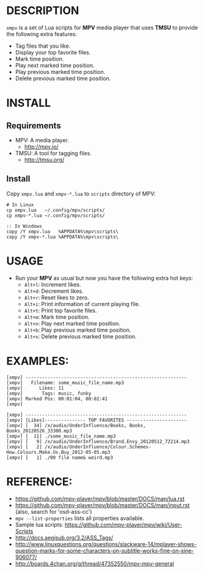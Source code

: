 

# DESCRIPTION
`xmpv` is a set of Lua scripts for **MPV** media player that uses **TMSU** to provide the following extra features:
  
  * Tag files that you like.
  * Display your top favorite files.
  * Mark time position.
  * Play next marked time position.
  * Play previous marked time position.
  * Delete previous marked time position.

# INSTALL

## Requirements
* MPV: A media player. 
  * http://mpv.io/
* TMSU: A tool for tagging files. 
  * http://tmsu.org/
  
## Install
Copy `xmpv.lua` and `xmpv-*.lua` to `scripts` directory of MPV:
```
# In Linux
cp xmpv.lua   ~/.config/mpv/scripts/
cp xmpv-*.lua ~/.config/mpv/scripts/
```

```
:: In Windows
copy /Y xmpv.lua   %APPDATA%\mpv\scripts\
copy /Y xmpv-*.lua %APPDATA%\mpv\scripts\
```

# USAGE
* Run your **MPV** as usual but now you have the following extra hot keys:
  * `Alt+l`: Increment likes.
  * `Alt+d`: Decrement likes.
  * `Alt+r`: Reset likes to zero.
  * `Alt+i`: Print information of current playing file.
  * `Alt+t`: Print top favorite files.
  * `Alt+m`: Mark time position.
  * `Alt+n`: Play next marked time position.
  * `Alt+b`: Play previous marked time position.
  * `Alt+x`: Delete previous marked time position.  

# EXAMPLES:
```
[xmpv] ----------------------------------------------------------- 
[xmpv]   Filename: some_music_file_name.mp3 
[xmpv]      Likes: 11 
[xmpv]       Tags: music, funky 
[xmpv] Marked Pos: 00:01:04, 00:02:41 
[xmpv] 
```

```
[xmpv] ----------------------------------------------------------- 
[xmpv] [Likes]--------------- TOP FAVORITES ---------------------- 
[xmpv] [  34] /x/audio/UnderInfluence/Books, Books, Books_20120526_33300.mp3 
[xmpv] [  11] ./some_music_file_name.mp3 
[xmpv] [   9] /x/audio/UnderInfluence/Brand.Envy_20120512_72214.mp3 
[xmpv] [   2] /x/audio/UnderInfluence/Colour.Schemes-How.Colours.Make.Us.Buy_2012-05-05.mp3 
[xmpv] [   1] ./00 file name& weird.mp3 
```

# REFERENCE: 
* https://github.com/mpv-player/mpv/blob/master/DOCS/man/lua.rst
* https://github.com/mpv-player/mpv/blob/master/DOCS/man/input.rst (also, search for 'osd-ass-cc')
* `mpv --list-properties` lists all properties available.
* Sample lua scripts: https://github.com/mpv-player/mpv/wiki/User-Scripts
* http://docs.aegisub.org/3.2/ASS_Tags/
* http://www.linuxquestions.org/questions/slackware-14/mplayer-shows-question-marks-for-some-characters-on-subtitle-works-fine-on-xine-906077/
* http://boards.4chan.org/g/thread/47352550/mpv-mpv-general


